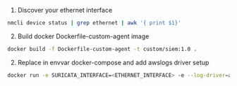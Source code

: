 1. Discover your ethernet interface
```bash
nmcli device status | grep ethernet | awk '{ print $1}'
```
2. Build docker Dockerfile-custom-agent image
```bash
docker build -f Dockerfile-custom-agent -t custom/siem:1.0 .
```
2. Replace in envvar docker-compose and add awslogs driver setup
```bash
docker run -e SURICATA_INTERFACE=<ETHERNET_INTERFACE> -e --log-driver=awslogs --log-opt awslogs-region=eu-west-1 --log-opt awslogs-group=siem1 --log-opt awslogs-create-group="true" custom/siem:1.0
```